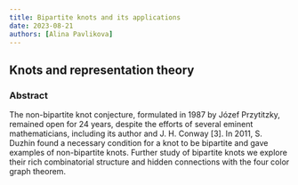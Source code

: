 ```yaml
---
title: Bipartite knots and its applications
date: 2023-08-21
authors: [Alina Pavlikova]
---
```


## Knots and representation theory

### Abstract

The non-bipartite knot conjecture, formulated in 1987 by Józef Przytitzky, remained open for 24 years, despite the efforts of several eminent mathematicians, including its author and J. H. Conway [3]. In 2011, S. Duzhin found a necessary condition for a knot to be bipartite and gave examples of non-bipartite knots. Further study of bipartite knots we explore their rich combinatorial structure and hidden connections with the four color graph theorem.
  
 

 





